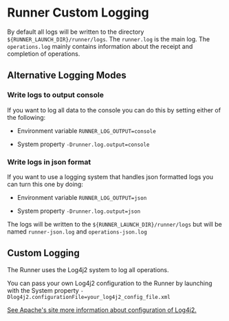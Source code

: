# Runner Custom Logging

By default all logs will be written to the directory `${RUNNER_LAUNCH_DIR}/runner/logs`.
The `runner.log` is the main log.
The `operations.log` mainly contains information about the receipt and completion of operations.

## Alternative Logging Modes

### Write logs to output console

If you want to log all data to the console you can do this by setting either of the following:

- Environment variable
    `RUNNER_LOG_OUTPUT=console`

- System property
    `-Drunner.log.output=console`

### Write logs in json format

If you want to use a logging system that handles json formatted logs you can turn this one by doing:

- Environment variable
    `RUNNER_LOG_OUTPUT=json`

- System property
    `-Drunner.log.output=json`

The logs will be written to the `${RUNNER_LAUNCH_DIR}/runner/logs`
but will be named `runner-json.log` and `operations-json.log`

## Custom Logging

The Runner uses the Log4j2 system to log all operations.

You can pass your own Log4j2 configuration to the Runner by launching with the System property `-Dlog4j2.configurationFile=your_log4j2_config_file.xml`

[See Apache's site more information about configuration of Log4j2.](https://logging.apache.org/log4j/2.x/manual/configuration.html)
